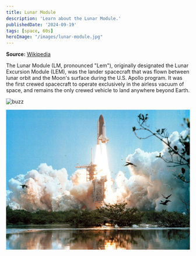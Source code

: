 ```yaml
---
title: Lunar Module
description: 'Learn about the Lunar Module.'
publishedDate: '2024-09-19'
tags: [space, 60s]
heroImage: "/images/lunar-module.jpg"
---
```


**Source:** [Wikipedia](https://en.wikipedia.org/wiki/Apollo_Lunar_Module)

The Lunar Module (LM, pronounced "Lem"), originally designated the Lunar Excursion Module (LEM), was the lander spacecraft that was flown between lunar orbit and the Moon's surface during the U.S. Apollo program. It was the first crewed spacecraft to operate exclusively in the airless vacuum of space, and remains the only crewed vehicle to land anywhere beyond Earth.

![buzz](/buzz.jpg)

![shuttle](shuttle.jpg)

